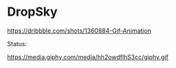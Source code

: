 # DropSky
https://dribbble.com/shots/1360884-Gif-Animation

Status:

https://media.giphy.com/media/hh2owdflhS3cc/giphy.gif
